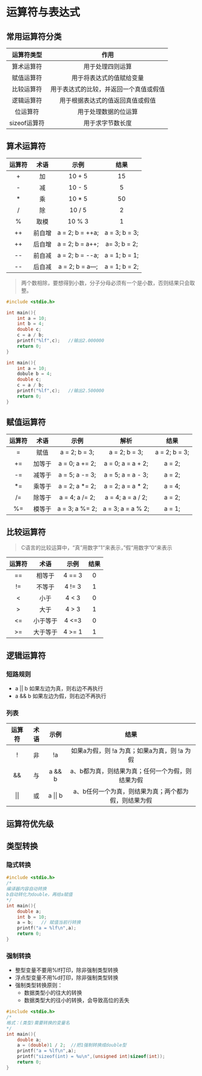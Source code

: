 # 运算符与表达式

## 常用运算符分类

|  运算符类型  |                  作用                  |
| :----------: | :------------------------------------: |
|  算术运算符  |            用于处理四则运算            |
|  赋值运算符  |        用于将表达式的值赋给变量        |
|  比较运算符  | 用于表达式的比较，并返回一个真值或假值 |
|  逻辑运算符  |    用于根据表达式的值返回真值或假值    |
|   位运算符   |          用于处理数据的位运算          |
| sizeof运算符 |            用于求字节数长度            |

## 算术运算符

| 运算符 |  术语  |      示例       |     结果      |
| :----: | :----: | :-------------: | :-----------: |
|   +    |   加   |     10 + 5      |      15       |
|   -    |   减   |     10 - 5      |       5       |
|   *    |   乘   |     10 * 5      |      50       |
|   /    |   除   |     10 / 5      |       2       |
|   %    |  取模  |     10 % 3      |       1       |
|   ++   | 前自增 | a = 2; b = ++a; | a = 3; b = 3; |
|   ++   | 后自增 | a = 2; b = a++; | a= 3; b = 2;  |
|   --   | 前自减 | a = 2; b = --a; | a = 1; b = 1; |
|   --   | 后自减 | a = 2; b = a—;  | a = 1; b = 2; |

> 两个数相除，要想得到小数，分子分母必须有一个是小数，否则结果只会取整。

```c
#include <stdio.h>

int main(){
	int a = 10;
	int b = 4;
	double c;
	c = a / b;
	printf("%lf",c);   //输出2.000000
	return 0;
}

int main(){
    int a = 10;
	dobule b = 4;
	double c;
	c = a / b;
	printf("%lf",c);   //输出2.500000
	return 0;
}
```

## 赋值运算符

| 运算符 |  术语  |      示例      |       解析        |     结果      |
| :----: | :----: | :------------: | :---------------: | :-----------: |
|   =    |  赋值  | a = 2; b = 3;  |   a = 2; b = 3;   | a = 2; b = 3; |
|   +=   | 加等于 | a = 0; a += 2; | a = 0; a = a + 2; |    a = 2;     |
|   -=   | 减等于 | a = 5; a -= 3; | a = 5; a = a - 3; |    a = 2;     |
|   *=   | 乘等于 | a = 2; a *= 2; | a = 2; a = a * 2; |    a = 4;     |
|   /=   | 除等于 | a = 4; a /= 2; | a = 4; a = a / 2; |    a = 2;     |
|   %=   | 模等于 | a = 3; a %= 2; | a = 3; a = a % 2; |    a = 1;     |

## 比较运算符

> C语言的比较运算中，“真”用数字”1“来表示，”假“用数字”0“来表示

| 运算符 |   术语   |  示例  | 结果 |
| :----: | :------: | :----: | :--: |
|   ==   |  相等于  | 4 == 3 |  0   |
|   !=   |  不等于  | 4 != 3 |  1   |
|   <    |   小于   | 4 < 3  |  0   |
|   >    |   大于   | 4 > 3  |  1   |
|   <=   | 小于等于 | 4 <=3  |  0   |
|   >=   | 大于等于 | 4 >= 1 |  1   |

## 逻辑运算符

### 短路规则

- a || b 如果左边为真，则右边不再执行
- a && b 如果左边为假，则右边不再执行

### 列表

| 运算符 | 术语 |   示例   |                         结果                         |
| :----: | :--: | :------: | :--------------------------------------------------: |
|   !    |  非  |    !a    |     如果a为假，则 !a 为真；如果a为真，则 !a 为假     |
|   &&   |  与  |  a && b  |   a、b都为真，则结果为真；任何一个为假，则结果为假   |
|  \|\|  |  或  | a \|\| b | a、b任何一个为真，则结果为真；两个都为假，则结果为假 |

## 运算符优先级

## 类型转换

### 隐式转换

```c
#include <stdio.h>
/*
编译器内容自动转换
b自动转化为double，再给a赋值
*/
int main(){
    double a;
    int b = 10;
    a = b;   // 赋值当前行转换
    printf("a = %lf\n",a);
    return 0;
}
```

### 强制转换

- 整型变量不要用%lf打印，除非强制类型转换
- 浮点型变量不用%d打印，除非强制类型转换
- 强制类型转换原则：
  - 数据类型小的往大的转换
  - 数据类型大的往小的转换，会导致高位的丢失

```c
#include <stdio.h>
/*
格式：(类型)需要转换的变量名
*/
int main(){
    double a;
    a = (double)1 / 2;  //把1强制转换成double型
    printf("a = %lf\n",a);
    printf("sizeof(int) = %u\n",(unsigned int)sizeof(int));
    return 0;
}
```


